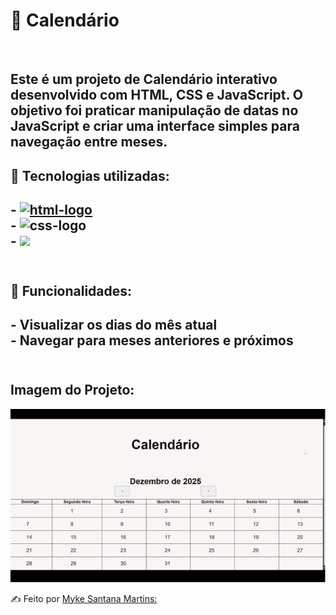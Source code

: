 <h1>📅 Calendário</h1>
<br/>
<h2>Este é um projeto de Calendário interativo desenvolvido com HTML, CSS e JavaScript.  
O objetivo foi praticar manipulação de datas no JavaScript e criar uma interface simples para navegação entre meses.
</h2>
<h2>🚀 Tecnologias utilizadas:<h2/>
- <a href="https://google.com"><img src="https://img.shields.io/badge/HTML5-E34F26?style=for-the-badge&logo=html5&logoColor=white" alt="html-logo" /></a>
  <br>
- <img src="https://img.shields.io/badge/CSS3-1572B6?style=for-the-badge&logo=css3&logoColor=white" alt="css-logo" />
  <br>
- <img src="https://img.shields.io/badge/JavaScript-F7DF1E?style=for-the-badge&logo=JavaScript&logoColor=white"/>
<br>
<br>
<h2>🚀 Funcionalidades:<h2/>
- Visualizar os dias do mês atual
  <br>
- Navegar para meses anteriores e próximos 
<br>
<br>
<h2>Imagem do Projeto:</h2>
<img src= "https://github.com/msm1996/Calendario/blob/main/Captura%20de%20tela%202025-08-28%20223613.png?raw=true" />
  
<a>✍ Feito por [Myke Santana Martins:](https://www.linkedin.com/in/myke-santana-martins)<a/>



